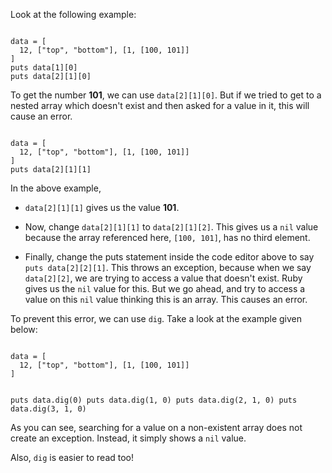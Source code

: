 Look at the following example:

<Editor lang="ruby">
<code>
data = [
  12, ["top", "bottom"], [1, [100, 101]]
]
puts data[1][0]
puts data[2][1][0]
</code>
</Editor>

To get the number **101**,
we can use `data[2][1][0]`.
But if we tried to
get to a nested array which doesn't exist
and then asked for a value in it,
this will cause an error.

<Editor lang="ruby">
<code>
data = [
  12, ["top", "bottom"], [1, [100, 101]]
]
puts data[2][1][1]
</code>
</Editor>

In the above example,

- `data[2][1][1]` gives us the value **101**.

- Now, change `data[2][1][1]` to `data[2][1][2]`. This gives us
a `nil` value because the array referenced here, `[100, 101]`, has
no third element.

- Finally, change the puts statement inside the code editor
above to say `puts data[2][2][1]`. This throws an exception,
because when we say `data[2][2]`, we are trying
to access a value that doesn't exist. Ruby gives
us the `nil` value for this. But we go ahead, and
try to access a value on this `nil` value thinking
this is an array. This causes an error.

To prevent this error,
we can use `dig`. Take a look
at the example given below:

<Editor lang="ruby">
<code>
data = [
  12, ["top", "bottom"], [1, [100, 101]]
]

puts data.dig(0)
puts data.dig(1, 0)
puts data.dig(2, 1, 0)
puts data.dig(3, 1, 0)
</code>
</Editor>

As you can see, searching for a
value on a non-existent array does not create
an exception. Instead, it simply
shows a `nil` value.

Also, `dig` is easier to read too!